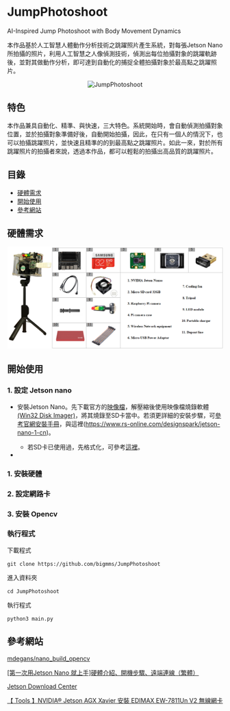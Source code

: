# JumpPhotoshoot

AI-Inspired Jump Photoshoot with Body Movement Dynamics

本作品基於人工智慧人體動作分析技術之跳躍照片產生系統，對每張Jetson Nano所拍攝的照片，利用人工智慧之人像偵測技術，偵測出每位拍攝對象的跳躍軌跡後，並對其做動作分析，即可達到自動化的捕捉全體拍攝對象於最高點之跳躍照片。

<p align="center">
  <img width=500 src="https://github.com/bigmms/JumpPhotoshoot/blob/main/img/yolo_jump.gif" alt="JumpPhotoshoot">
</p>

## 特色
本作品兼具自動化、精準、與快速，三大特色。系統開始時，會自動偵測拍攝對象位置，並於拍攝對象準備好後，自動開始拍攝，因此，在只有一個人的情況下，也可以拍攝跳躍照片，並快速且精準的的到最高點之跳躍照片。如此一來，對於所有跳躍照片的拍攝者來說，透過本作品，都可以輕鬆的拍攝出高品質的跳躍照片。

## 目錄
* [硬體需求](#硬體需求)
* [開始使用](#開始使用)
* [參考網站](#參考網站)

## 硬體需求

<p align="center">
  <img width=800 src="https://github.com/bigmms/JumpPhotoshoot/blob/main/img/hardware_equipment.png" alt="JumpPhotoshoot">
</p>


## 開始使用

  ### 1. 設定 Jetson nano
    
  * 安裝Jetson Nano。先下載官方的[映像檔](https://developer.nvidia.com/embedded/downloads)，解壓縮後使用映像檔燒錄軟體[(Win32 Disk Imager)](https://sourceforge.net/projects/win32diskimager/)，將其燒錄至SD卡當中。若須更詳細的安裝步驟，可[參考官網安裝手冊](https://developer.nvidia.com/embedded/learn/get-started-jetson-nano-devkit#write)，與這裡(https://www.rs-online.com/designspark/jetson-nano-1-cn)。
  
    * 若SD卡已使用過，先格式化，可參考[這裡](https://blog.csdn.net/u011119817/article/details/106946176)。
  
  * 
    
  
  ### 1. 安裝硬體
  
  ### 2. 設定網路卡
  
  ### 3. 安裝 Opencv
    
  
  ### 執行程式
  
  下載程式
    
    git clone https://github.com/bigmms/JumpPhotoshoot
    
  進入資料夾
  
    cd JumpPhotoshoot
  
  執行程式
  
    python3 main.py

## 參考網站

[mdegans/nano_build_opencv](https://github.com/mdegans/nano_build_opencv)

[[第一次用Jetson Nano 就上手]硬體介紹、開機步驟、遠端連線（繁體）](https://www.rs-online.com/designspark/jetson-nano-1-cn)

[Jetson Download Center](https://developer.nvidia.com/embedded/downloads)

[【 Tools 】NVIDIA® Jetson AGX Xavier 安裝 EDIMAX EW-7811Un V2 無線網卡](https://learningsky.io/tools-nvidia-jetson-agx-xavier-install-edimax-ew-7811un-v2-wifi/)
